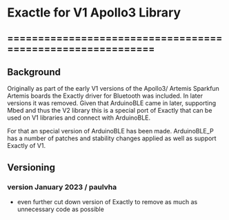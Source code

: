 # Exactle for V1 Apollo3 Library
## ===========================================================

## Background
Originally as part of the early V1 versions of the Apollo3/ Artemis Sparkfun Artemis boards
the Exactly driver for Bluetooth was included. In later versions it was removed.
Given that ArduinoBLE came in later, supporting Mbed and thus the V2 library this is a
special port of Exactly that can be used on V1 libraries and connect with ArduinoBLE.

For that an special version of ArduinoBLE has been made. ArduinoBLE_P has a number of
patches and stability changes applied as well as support Exactly of V1.


## Versioning

### version January 2023 / paulvha
* even further cut down version of Exactly to remove as much as unnecessary code as possible
